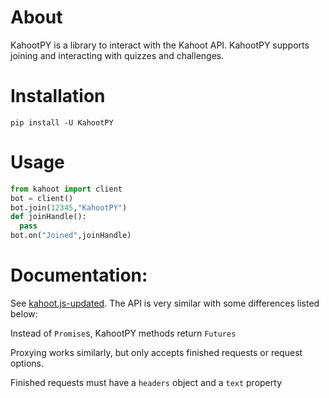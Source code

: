 # About
KahootPY is a library to interact with the Kahoot API. KahootPY supports joining and interacting with quizzes and challenges.

# Installation

`pip install -U KahootPY`

# Usage

```py
from kahoot import client
bot = client()
bot.join(12345,"KahootPY")
def joinHandle():
  pass
bot.on("Joined",joinHandle)
```

# Documentation:
See [kahoot.js-updated](https://github.com/theusaf/kahoot.js-updated/blob/master/Documentation.md). The API is very similar with some differences listed below:

Instead of `Promise`s, KahootPY methods return `Futures`

Proxying works similarly, but only accepts finished requests or request options.

Finished requests must have a `headers` object and a `text` property
